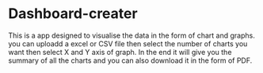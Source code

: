 # Dashboard-creater
This is a app designed to visualise the data in the form of chart and graphs.
you can uploadd a excel or CSV file then select the number of charts you want then select X and Y axis of graph.
In the end it will give you the summary of all the charts and you can also download it in the form of PDF.
